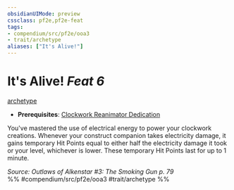 ```yaml
---
obsidianUIMode: preview
cssclass: pf2e,pf2e-feat
tags:
- compendium/src/pf2e/ooa3
- trait/archetype
aliases: ["It's Alive!"]
---
```

# It's Alive!  *Feat 6*  
[archetype](archetype.md "Archetype Feat Trait")  

- **Prerequisites**: [Clockwork Reanimator Dedication](clockwork-reanimator-dedication-ooa3.md)

You've mastered the use of electrical energy to power your clockwork creations. Whenever your construct companion takes electricity damage, it gains temporary Hit Points equal to either half the electricity damage it took or your level, whichever is lower. These temporary Hit Points last for up to 1 minute.

*Source: Outlaws of Alkenstar #3: The Smoking Gun p. 79*  
%% #compendium/src/pf2e/ooa3 #trait/archetype %%